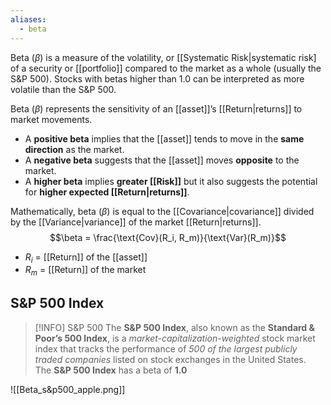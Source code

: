 ```yaml
---
aliases:
  - beta
---
```

Beta ($\beta$) is a measure of the volatility, or [[Systematic Risk|systematic risk] of a security or [[portfolio]] compared to the market as a whole (usually the S&P 500). Stocks with betas higher than 1.0 can be interpreted as more volatile than the S&P 500.

Beta ($\beta$) represents the sensitivity of an [[asset]]’s [[Return|returns]] to market movements.
- A **positive beta** implies that the [[asset]] tends to move in the **same direction** as the market.
- A **negative beta** suggests that the [[asset]] moves **opposite** to the market.
- A **higher beta** implies **greater [[Risk]]** but it also suggests the potential for **higher expected [[Return|returns]]**.

Mathematically, beta ($\beta$) is equal to the [[Covariance|covariance]] divided by the [[Variance|variance]] of the market [[Return|returns]].
$$\beta = \frac{\text{Cov}(R_i, R_m)}{\text{Var}(R_m)}$$
- $R_i$ = [[Return]] of the [[asset]]
- $R_m$ = [[Return]] of the market
## S&P 500 Index

> [!INFO] S&P 500
> The **S&P 500 Index**, also known as the **Standard & Poor’s 500 Index**, is a *market-capitalization-weighted* stock market index that tracks the performance of *500 of the largest publicly traded companies* listed on stock exchanges in the United States. The **S&P 500 Index** has a beta of **1.0**

![[Beta_s&p500_apple.png]]
